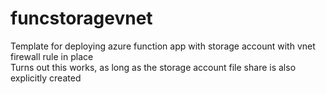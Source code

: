 # funcstoragevnet
Template for deploying azure function app with storage account with vnet firewall rule in place   
Turns out this works, as long as the storage account file share is also explicitly created
